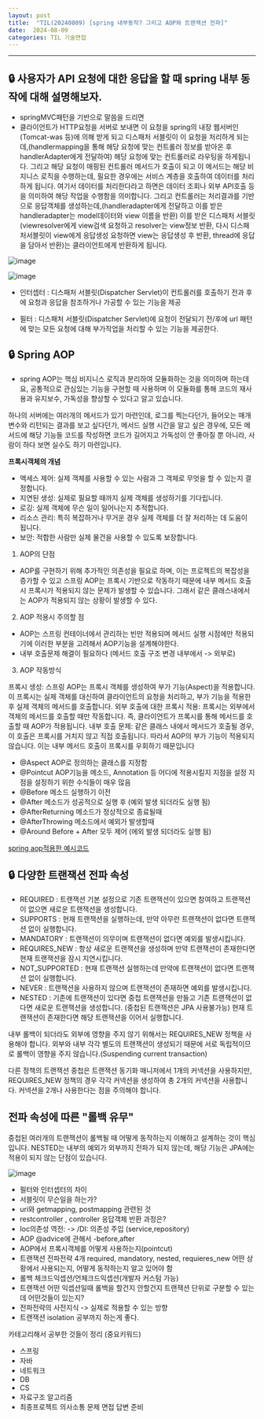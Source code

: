 ```yaml
---
layout: post
title:  "TIL(20240809) [spring 내부동작? 그리고 AOP와 트랜잭션 전파]"
date:  2024-08-09
categories: TIL 기술면접
---
```


----------------------------------------------------------------------------


## 🔒 사용자가 API 요청에 대한 응답을 할 때 spring 내부 동작에 대해 설명해보자.

- springMVC패턴을 기반으로 말씀을 드리면
- 클라이언트가 HTTP요청을 서버로 보내면 이 요청을 spring의 내장 웹서버인 (Tomcat-was 등)에 의해 받게 되고 디스패처 서블릿이 이 요청을 처리하게 되는데,(handlermapping을 통해 해당 요청에 맞는 컨트롤러 정보를 받아온 후 handlerAdapter에게 전달하여) 해당 요청에 맞는 컨트롤러로 라우팅을 하게됩니다. 그리고 해당 요청이 매핑된 컨트롤러 메서드가 호출이 되고 이 메서드는 해당 비지니스 로직을 수행하는데, 필요한 경우에는 서비스 계층을 호출하여 데이터를 처리하게 됩니다. 여기서 데이터를 처리한다라고 하면은 데이터 조회나 외부 API호출 등을 의미하여 해당 작업을 수행함을 의미합니다. 그리고 컨트롤러는 처리결과를 기반으로 응답객체를 생성하는데,(handleradapter에게 전달하고 이를 받은 handleradapter는 model데이터와 view 이름을 반환) 이를 받은 디스패처 서블릿(viewresolver에게 view검색 요청하고 resolver는 view정보 반환, 다시 디스패처서블릿이 view에게 응답생성 요청하면 view는 응답생성 후 반환, thread에 응답을 담아서 반환)는 클라이언트에게 반환하게 됩니다.

![image](https://github.com/user-attachments/assets/a9427a09-51e3-4680-a848-5865966c7549)

![image](https://github.com/user-attachments/assets/83db72f6-baae-4c97-b5da-f0a7a915a2b3)

- 인터셉터 :  디스패처 서블릿(Dispatcher Servlet)이 컨트롤러를 호출하기 전과 후에 요청과 응답을 참조하거나 가공할 수 있는 기능을 제공

- 필터 : 디스패처 서블릿(Dispatcher Servlet)에 요청이 전달되기 전/후에 url 패턴에 맞는 모든 요청에 대해 부가작업을 처리할 수 있는 기능을 제공한다. 



## 🔒 Spring AOP
- spring AOP는 핵심 비지니스 로직과 분리하여 모듈화하는 것을 의미하며 하는데요, 공통적으로 관심있는 기능을 구현할 때 사용하며 이 모듈화를 통해 코드의 재사용과 유지보수, 가독성을 향상할 수 있다고 알고 있습니다.

하나의 서버에는 여러개의 메서드가 있기 마련인데, 로그를 찍는다던가, 들어오는 매개변수와 리턴되는 결과를 보고 싶다던가, 메서드 실행 시간을 알고 싶은 경우에, 모든 메서드에 해당 기능들 코드를 작성하면 코드가 길어지고 가독성이 안 좋아질 뿐 아니라, 사람이 하다 보면 실수도 하기 마련입니다.

**프록시객체의 개념**
- 액세스 제어: 실제 객체를 사용할 수 있는 사람과 그 객체로 무엇을 할 수 있는지 결정합니다.
- 지연된 생성: 실제로 필요할 때까지 실제 객체를 생성하기를 기다립니다.
- 로깅: 실제 객체에 무슨 일이 일어나는지 추적합니다.
- 리소스 관리: 특히 복잡하거나 무거운 경우 실제 객체를 더 잘 처리하는 데 도움이 됩니다.
- 보안: 적합한 사람만 실제 물건을 사용할 수 있도록 보장합니다.

1) AOP의 단점
 - AOP를 구현하기 위해 추가적인 의존성을 필요로 하며, 이는 프로젝트의 복잡성을 증가할 수 있고
 스프링 AOP는 프록시 기반으로 작동하기 때문에 내부 메서드 호출시 프록시가 적용되지 않는 문제가 발생할 수 있습니다. 그래서 같은 클래스내에서는 AOP가 적용되지 않는 상황이 발생할 수 있다. 
2) AOP 적용시 주의할 점
- AOP는 스프링 컨테이너에서 관리하는 빈만 적용되며 메서드 실행 시점에만 적용되기에 이러한 부분을 고려해서 AOP기능을 설계해야한다. 
- 내부 호출문제 해결이 필요하다 (메서드 호출 구조 변경 내부에서 -> 외부로)


3) AOP 작동방식

프록시 생성: 스프링 AOP는 프록시 객체를 생성하여 부가 기능(Aspect)을 적용합니다. 이 프록시는 실제 객체를 대신하여 클라이언트의 요청을 처리하고, 부가 기능을 적용한 후 실제 객체의 메서드를 호출합니다.
외부 호출에 대한 프록시 적용: 프록시는 외부에서 객체의 메서드를 호출할 때만 작동합니다. 즉, 클라이언트가 프록시를 통해 메서드를 호출할 때 AOP가 적용됩니다.
내부 호출 문제: 같은 클래스 내에서 메서드가 호출될 경우, 이 호출은 프록시를 거치지 않고 직접 호출됩니다. 따라서 AOP의 부가 기능이 적용되지 않습니다. 이는 내부 메서드 호출이 프록시를 우회하기 때문입니다

- @Aspect	AOP로 정의하는 클래스를 지정함
- @Pointcut	AOP기능을 메소드, Annotation 등 어디에 적용시킬지 지점을 설정
지점을 설정하기 위한 수식들이 매우 많음
- @Before	메소드 실행하기 이전
- @After	메소드가 성공적으로 실행 후 (예외 발생 되더라도 실행 됨)
- @AfterReturning	메소드가 정상적으로 종료될때
- @AfterThrowing	메소드에서 예외가 발생할때
- @Around	Before + After 모두 제어 (에외 발생 되더라도 실행 됨)

[spring aop적용한 예시코드](https://programforlife.tistory.com/107)


## 🔒 다양한 트랜잭션 전파 속성

- REQUIRED : 트랜잭션 기본 설정으로 기존 트랜잭션이 있으면 참여하고 트랜잭션이 없으면 새로운 트랜잭션을 생성합니다.
- SUPPORTS : 현재 트랜잭션을 실행하는데, 만약 아무런 트랜잭션이 없다면 트랜잭션 없이 실행합니다.
- MANDATORY : 트랜잭션이 의무이며 트랜잭션이 없다면 예외를 발생시킵니다.
- REQUIRES_NEW : 항상 새로운 트랜잭션을 생성하며 만약 트랜잭션이 존재한다면 현재 트랜잭션을 잠시 지연시킵니다. 
- NOT_SUPPORTED : 현재 트랜잭션 실행하는데 만약에 트랜잭션이 없다면 트랜잭션 없이 실행합니다.
- NEVER : 트랜잭션을 사용하지 않으며 트랜잭션이 존재하면 예외를 발생시킵니다.
- NESTED : 기존에 트랜잭션이 있다면 중첩 트랜잭션을 만들고 기존 트랜잭션이 없다면 새로운 트랜잭션을 생성합니다. (중첩된 트랜잭션은 JPA 사용불가능) 현재 트랜잭션이 존재한다면 해당 트랜잭션을 이어서 실행합니다. 

내부 롤백이 되더라도 외부에 영향을 주지 않기 위해서는 REQUIRES_NEW 정책을 사용해야 합니다. 외부와 내부 각각 별도의 트랜잭션이 생성되기 때문에 서로 독립적이므로 롤백이 영향을 주지 않습니다.(Suspending current transaction)

 
다른 정책의 트랜잭션 중첩은 트랜잭션 동기화 매니저에서 1개의 커넥션을 사용하지만, REQUIRES_NEW 정책의 경우 각각 커넥션을 생성하여 총 2개의 커넥션을 사용합니다. 커넥션을 2개나 사용한다는 점을 주의해야 합니다.


## 전파 속성에 따른 "롤백 유무"
 중첩된 여러개의 트랜잭션이 롤백될 때 어떻게 동작하는지 이해하고 설계하는 것이 핵심입니다. NESTED는 내부의 예외가 외부까지 전파가 되지 않는데, 해당 기능은 JPA에는 적용이 되지 않는 단점이 있습니다.

![image](https://github.com/user-attachments/assets/908eab15-73c8-4433-b005-83a55beb1766)


- 필터와 인터셉터의 차이
- 서블릿이 무슨일을 하는가?
- uri와 getmapping, postmapping 관련된 것
- restcontroller , controller 응답객체 반환 과정은?
- Ioc의존성 역전: -> /DI: 의존성 주입 (service,repository)
- AOP @advice에 관해서 -before,after 
- AOP에서 프록시객체를 어떻게 사용하는지(pointcut)
- 트랜잭션 전파전략 4개 required, mandatory, nested, requieres_new
어떤 상황에서 사용되는지, 어떻게 동작하는지 알고 있어야 함
- 롤백 체크드익셉션/언체크드익셉션(개발자 커스텀 가능)
- 트랜잭션 어떤 익셉션일때 롤백을 할건지 안할건지 트랜잭션 단위로 구분할 수 있는데 어떤것들이 있는지?
- 전파전략의 사전지식 -> 실제로 적용할 수 있는 방향
- 트랜잭션 isolation 공부까지 하는게 좋다.  

카테고리해서 공부한 것들이 정리 (중요키워드)

- 스프링
- 자바
- 네트워크
- DB
- CS
- 자료구조 알고리즘
- 최종프로젝트 의사소통 문제 면접 답변 준비




 

